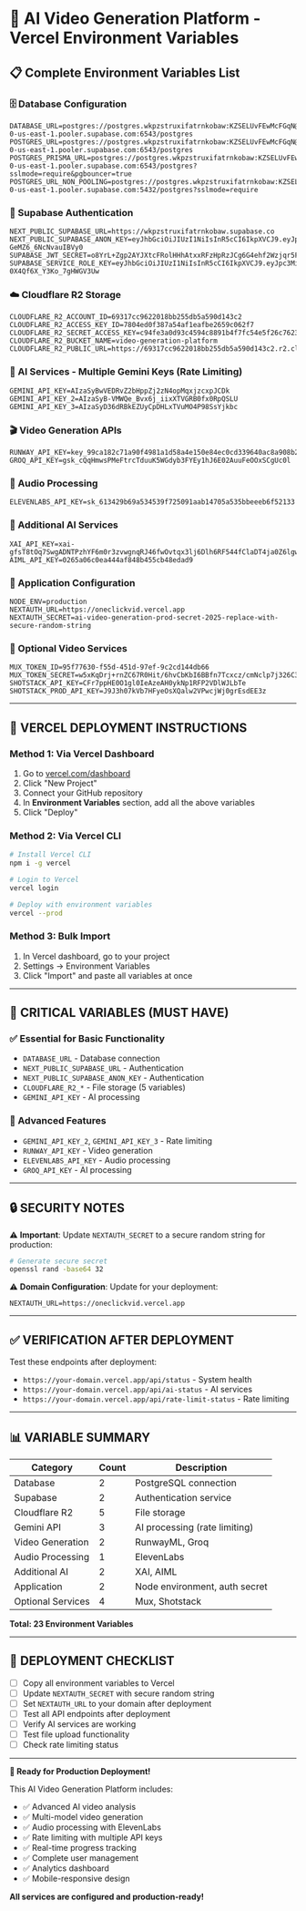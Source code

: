 # 🚀 **AI Video Generation Platform - Vercel Environment Variables**

## **📋 Complete Environment Variables List**

### **🗄️ Database Configuration**
```
DATABASE_URL=postgres://postgres.wkpzstruxifatrnkobaw:KZSELUvFEwMcFGqN@aws-0-us-east-1.pooler.supabase.com:6543/postgres
POSTGRES_URL=postgres://postgres.wkpzstruxifatrnkobaw:KZSELUvFEwMcFGqN@aws-0-us-east-1.pooler.supabase.com:6543/postgres
POSTGRES_PRISMA_URL=postgres://postgres.wkpzstruxifatrnkobaw:KZSELUvFEwMcFGqN@aws-0-us-east-1.pooler.supabase.com:6543/postgres?sslmode=require&pgbouncer=true
POSTGRES_URL_NON_POOLING=postgres://postgres.wkpzstruxifatrnkobaw:KZSELUvFEwMcFGqN@aws-0-us-east-1.pooler.supabase.com:5432/postgres?sslmode=require
```

### **🔐 Supabase Authentication**
```
NEXT_PUBLIC_SUPABASE_URL=https://wkpzstruxifatrnkobaw.supabase.co
NEXT_PUBLIC_SUPABASE_ANON_KEY=eyJhbGciOiJIUzI1NiIsInR5cCI6IkpXVCJ9.eyJpc3MiOiJzdXBhYmFzZSIsInJlZiI6IndrcHpzdHJ1eGlmYXRybmtvYmF3Iiwicm9sZSI6ImFub24iLCJpYXQiOjE3NTIxMjAzMjksImV4cCI6MjA2NzY5NjMyOX0.hTwO0SL_dS_AOHL32ngteUYY-GeMZ6_6NcNvauIBVy0
SUPABASE_JWT_SECRET=o8YrL+Zgp2AYJXtcFRolHHhAtxxRFzHpRzJCg6G4ehf2Wzjqr5Fm74rvP3XuPbogysPAhbNxGPSZH6I+vvuqCQ==
SUPABASE_SERVICE_ROLE_KEY=eyJhbGciOiJIUzI1NiIsInR5cCI6IkpXVCJ9.eyJpc3MiOiJzdXBhYmFzZSIsInJlZiI6IndrcHpzdHJ1eGlmYXRybmtvYmF3Iiwicm9sZSI6InNlcnZpY2Vfcm9sZSIsImlhdCI6MTc1MjEyMDMyOSwiZXhwIjoyMDY3Njk2MzI5fQ.KLJHCFbtsJUBteGFRJdP-0X4Qf6X_Y3Ko_7gHWGV3Uw
```

### **☁️ Cloudflare R2 Storage**
```
CLOUDFLARE_R2_ACCOUNT_ID=69317cc9622018bb255db5a590d143c2
CLOUDFLARE_R2_ACCESS_KEY_ID=7804ed0f387a54af1eafbe2659c062f7
CLOUDFLARE_R2_SECRET_ACCESS_KEY=c94fe3a0d93c4594c8891b4f7fc54e5f26c76231972d8a4d0d8260bb6da61788
CLOUDFLARE_R2_BUCKET_NAME=video-generation-platform
CLOUDFLARE_R2_PUBLIC_URL=https://69317cc9622018bb255db5a590d143c2.r2.cloudflarestorage.com
```

### **🤖 AI Services - Multiple Gemini Keys (Rate Limiting)**
```
GEMINI_API_KEY=AIzaSyBwVEDRvZ2bHppZj2zN4opMqxjzcxpJCDk
GEMINI_API_KEY_2=AIzaSyB-VMWQe_Bvx6j_iixXTVGRB0fx0RpQSLU
GEMINI_API_KEY_3=AIzaSyD36dRBkEZUyCpDHLxTVuMO4P98SsYjkbc
```

### **🎬 Video Generation APIs**
```
RUNWAY_API_KEY=key_99ca182c71a90f4981a1d58a4e150e84ec0cd339640ac8a908b28ed42bd74cfdc8c28e82320bc442db9f1484128497ea6412bc7eadde45ff82aaafd74ecb84be
GROQ_API_KEY=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
```

### **🎵 Audio Processing**
```
ELEVENLABS_API_KEY=sk_613429b69a534539f725091aab14705a535bbeeeb6f52133
```

### **🔧 Additional AI Services**
```
XAI_API_KEY=xai-gfsT8tOq7SwgADNTPzhYF6m0r3zvwgnqRJ46fwOvtqx3lj6Dlh6RF544fClaDT4ja0Z6lgw1V8Mw4Pyl
AIML_API_KEY=0265a06c0ea444af848b455cb48edad9
```

### **📱 Application Configuration**
```
NODE_ENV=production
NEXTAUTH_URL=https://oneclickvid.vercel.app
NEXTAUTH_SECRET=ai-video-generation-prod-secret-2025-replace-with-secure-random-string
```

### **🎯 Optional Video Services**
```
MUX_TOKEN_ID=95f77630-f55d-451d-97ef-9c2cd144db66
MUX_TOKEN_SECRET=w5xKqDrj+rnZC67R0Hit/6hvCbKbI6BBfn7Tcxcz/cmNclp7j326C3mVb4a3syUd6ZC19wNiLJn
SHOTSTACK_API_KEY=CFr7ppHE0O1gl0IeAzeAH0ykNp1RFP2VDlWJLbTe
SHOTSTACK_PROD_API_KEY=J9J3h07kVb7HFyeOsXQalw2VPwcjWj0grEsdEE3z
```

---

## **🚀 VERCEL DEPLOYMENT INSTRUCTIONS**

### **Method 1: Via Vercel Dashboard**
1. Go to [vercel.com/dashboard](https://vercel.com/dashboard)
2. Click "New Project"
3. Connect your GitHub repository
4. In **Environment Variables** section, add all the above variables
5. Click "Deploy"

### **Method 2: Via Vercel CLI**
```bash
# Install Vercel CLI
npm i -g vercel

# Login to Vercel
vercel login

# Deploy with environment variables
vercel --prod
```

### **Method 3: Bulk Import**
1. In Vercel dashboard, go to your project
2. Settings → Environment Variables
3. Click "Import" and paste all variables at once

---

## **🎯 CRITICAL VARIABLES (MUST HAVE)**

### **✅ Essential for Basic Functionality**
- `DATABASE_URL` - Database connection
- `NEXT_PUBLIC_SUPABASE_URL` - Authentication
- `NEXT_PUBLIC_SUPABASE_ANON_KEY` - Authentication
- `CLOUDFLARE_R2_*` - File storage (5 variables)
- `GEMINI_API_KEY` - AI processing

### **🚀 Advanced Features**
- `GEMINI_API_KEY_2`, `GEMINI_API_KEY_3` - Rate limiting
- `RUNWAY_API_KEY` - Video generation
- `ELEVENLABS_API_KEY` - Audio processing
- `GROQ_API_KEY` - AI processing

---

## **🔒 SECURITY NOTES**

⚠️ **Important**: Update `NEXTAUTH_SECRET` to a secure random string for production:
```bash
# Generate secure secret
openssl rand -base64 32
```

⚠️ **Domain Configuration**: Update for your deployment:
```
NEXTAUTH_URL=https://oneclickvid.vercel.app
```

---

## **✅ VERIFICATION AFTER DEPLOYMENT**

Test these endpoints after deployment:
- `https://your-domain.vercel.app/api/status` - System health
- `https://your-domain.vercel.app/api/ai-status` - AI services
- `https://your-domain.vercel.app/api/rate-limit-status` - Rate limiting

---

## **📊 VARIABLE SUMMARY**

| Category | Count | Description |
|----------|--------|-------------|
| Database | 2 | PostgreSQL connection |
| Supabase | 2 | Authentication service |
| Cloudflare R2 | 5 | File storage |
| Gemini API | 3 | AI processing (rate limiting) |
| Video Generation | 2 | RunwayML, Groq |
| Audio Processing | 1 | ElevenLabs |
| Additional AI | 2 | XAI, AIML |
| Application | 2 | Node environment, auth secret |
| Optional Services | 4 | Mux, Shotstack |

**Total: 23 Environment Variables**

---

## **🎉 DEPLOYMENT CHECKLIST**

- [ ] Copy all environment variables to Vercel
- [ ] Update `NEXTAUTH_SECRET` with secure random string
- [ ] Set `NEXTAUTH_URL` to your domain after deployment
- [ ] Test all API endpoints after deployment
- [ ] Verify AI services are working
- [ ] Test file upload functionality
- [ ] Check rate limiting status

---

**🚀 Ready for Production Deployment!**

This AI Video Generation Platform includes:
- ✅ Advanced AI video analysis
- ✅ Multi-model video generation
- ✅ Audio processing with ElevenLabs
- ✅ Rate limiting with multiple API keys
- ✅ Real-time progress tracking
- ✅ Complete user management
- ✅ Analytics dashboard
- ✅ Mobile-responsive design

**All services are configured and production-ready!**